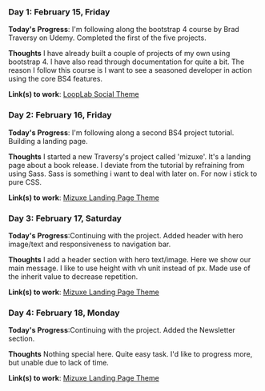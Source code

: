 <!--- # 100 Days Of Code - Log

### Day 0: February 30, 2016 (Example 1)
##### (delete me or comment me out)

**Today's Progress**: Fixed CSS, worked on canvas functionality for the app.

**Thoughts:** I really struggled with CSS, but, overall, I feel like I am slowly getting better at it. Canvas is still new for me, but I managed to figure out some basic functionality.

**Link to work:** [Calculator App](http://www.example.com)

### Day 0: February 30, 2016 (Example 2)
##### (delete me or comment me out)

**Today's Progress**: Fixed CSS, worked on canvas functionality for the app.

**Thoughts**: I really struggled with CSS, but, overall, I feel like I am slowly getting better at it. Canvas is still new for me, but I managed to figure out some basic functionality.

**Link(s) to work**: [Calculator App](http://www.example.com)


### Day 1: June 27, Monday

**Today's Progress**: I've gone through many exercises on FreeCodeCamp.

**Thoughts** I've recently started coding, and it's a great feeling when I finally solve an algorithm challenge after a lot of attempts and hours spent.

**Link(s) to work**
1. [Find the Longest Word in a String](https://www.freecodecamp.com/challenges/find-the-longest-word-in-a-string)
2. [Title Case a Sentence](https://www.freecodecamp.com/challenges/title-case-a-sentence) -->

### Day 1: February 15, Friday

**Today's Progress**: I'm following along the bootstrap 4 course by Brad Traversy on Udemy. Completed the first of the five projects.

**Thoughts** I have already built a couple of projects of my own using bootstrap 4. I have also read through documentation for quite a bit. The reason I follow this course is I want to see a seasoned developer in action using the core BS4 features.

**Link(s) to work**: [LoopLab Social Theme](https://github.com/laxatzi/onePageAppSite/blob/master/index.html)


### Day 2: February 16, Friday

**Today's Progress**: I'm following along a second BS4 project tutorial. Building a landing page.

**Thoughts** I started a new Traversy's project called 'mizuxe'. It's a landing page about a book release. I deviate from the tutorial by refraining from using Sass. Sass is something i want to deal with later on. For now i stick to pure CSS.

**Link(s) to work**: [Mizuxe Landing Page Theme](https://github.com/laxatzi/mizuxeClone/blob/master/index.html)


### Day 3: February 17, Saturday

**Today's Progress**:Continuing with the project. Added header with hero image/text and  responsiveness to navigation bar.

**Thoughts** I add a header section with hero text/image. Here we show our main message. I like to use height with vh unit instead of px. Made use of the inherit value to decrease repetition.

**Link(s) to work**: [Mizuxe Landing Page Theme](https://github.com/laxatzi/mizuxeClone/blob/master/index.html)


### Day 4: February 18, Monday

**Today's Progress**:Continuing with the project. Added the Newsletter section.

**Thoughts** Nothing special here. Quite easy task. I'd like to progress more, but unable due to lack of time.

**Link(s) to work**:  [Mizuxe Landing Page Theme](https://github.com/laxatzi/mizuxeClone/blob/master/index.html)
